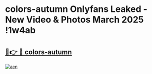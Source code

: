 # colors-autumn Onlyfans Leaked - New Video & Photos March 2025 !1w4ab

# <h2><a href="https://tf9h6e.iuczelnia.edu.pl?title=colors-autumn&ref=1w4ab">🔗👉 🔴 colors-autumn</a></h2>

[![acn](https://github.com/user-attachments/assets/0f9c940e-d8b0-45ae-aac7-cd30a18b3e1c)](https://tf9h6e.iuczelnia.edu.pl?title=colors-autumn&ref=1w4ab)

